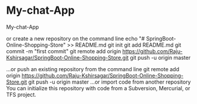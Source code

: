# My-chat-App
My-chat-App

or create a new repository on the command line
echo "# SpringBoot-Online-Shopping-Store" >> README.md
git init
git add README.md
git commit -m "first commit"
git remote add origin https://github.com/Raju-Kshirsagar/SpringBoot-Online-Shopping-Store.git
git push -u origin master
                
…or push an existing repository from the command line
git remote add origin https://github.com/Raju-Kshirsagar/SpringBoot-Online-Shopping-Store.git
git push -u origin master
…or import code from another repository
You can initialize this repository with code from a Subversion, Mercurial, or TFS project.


